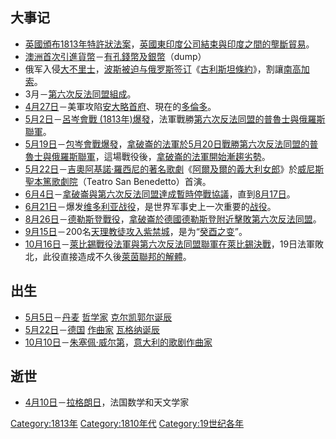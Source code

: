 ## 大事记

  - [英國頒布](../Page/英國.md "wikilink")[1813年特許狀法案](../Page/1813年特許狀法案.md "wikilink")，[英國東印度公司結束與](../Page/英國東印度公司.md "wikilink")[印度之間的壟斷貿易](../Page/印度.md "wikilink")。
  - [澳洲首次引進](../Page/澳大利亚.md "wikilink")[貨幣](../Page/貨幣.md "wikilink")－[有孔錢幣及](../Page/有孔錢幣.md "wikilink")[銀幣](../Page/銀幣.md "wikilink")（dump）
  - 俄军入侵[大不里士](../Page/大不里士.md "wikilink")，[波斯被迫与](../Page/波斯.md "wikilink")[俄罗斯签订](../Page/俄罗斯.md "wikilink")《[古利斯坦條約](../Page/古利斯坦條約.md "wikilink")》，割讓[南高加索](../Page/南高加索.md "wikilink")。
  - 3月－[第六次反法同盟組成](../Page/第六次反法同盟.md "wikilink")。
  - [4月27日](../Page/4月27日.md "wikilink")－美軍攻陷[安大略首府](../Page/安大略省.md "wikilink")、現在的[多倫多](../Page/多倫多.md "wikilink")。
  - [5月2日](../Page/5月2日.md "wikilink")－[呂岑會戰
    (1813年)爆發](../Page/呂岑會戰_\(1813年\).md "wikilink")，法軍戰勝[第六次反法同盟的](../Page/第六次反法同盟.md "wikilink")[普魯士與](../Page/普魯士.md "wikilink")[俄羅斯聯軍](../Page/俄羅斯.md "wikilink")。
  - [5月19日](../Page/5月19日.md "wikilink")－[包岑會戰爆發](../Page/包岑會戰.md "wikilink")，[拿破崙的法軍於](../Page/拿破崙.md "wikilink")[5月20日戰勝](../Page/5月20日.md "wikilink")[第六次反法同盟的](../Page/第六次反法同盟.md "wikilink")[普魯士與](../Page/普魯士.md "wikilink")[俄羅斯聯軍](../Page/俄羅斯.md "wikilink")，這場戰役後，[拿破崙的法軍開始漸趨劣勢](../Page/拿破崙.md "wikilink")。
  - [5月22日](../Page/5月22日.md "wikilink")－[吉奧阿基諾·羅西尼的著名歌劇](../Page/吉奧阿基諾·羅西尼.md "wikilink")《[阿爾及爾的義大利女郎](../Page/阿爾及爾的義大利女郎.md "wikilink")》於[威尼斯](../Page/威尼斯.md "wikilink")[聖本篤歌劇院](../Page/聖本篤歌劇院.md "wikilink")（Teatro
    San Benedetto）首演。
  - [6月4日](../Page/6月4日.md "wikilink")－[拿破崙與](../Page/拿破崙.md "wikilink")[第六次反法同盟達成暫時停戰協議](../Page/第六次反法同盟.md "wikilink")，直到[8月17日](../Page/8月17日.md "wikilink")。
  - [6月21日](../Page/6月21日.md "wikilink")－爆发[维多利亚战役](../Page/维多利亚战役.md "wikilink")，是世界军事史上一次重要的[战役](../Page/战役.md "wikilink")。
  - [8月26日](../Page/8月26日.md "wikilink")－[德勒斯登戰役](../Page/德勒斯登戰役.md "wikilink")，[拿破崙於](../Page/拿破崙.md "wikilink")[德國](../Page/德國.md "wikilink")[德勒斯登附近擊敗](../Page/德勒斯登.md "wikilink")[第六次反法同盟](../Page/第六次反法同盟.md "wikilink")。
  - [9月15日](../Page/9月15日.md "wikilink")－200名[天理教徒攻入](../Page/天理教.md "wikilink")[紫禁城](../Page/紫禁城.md "wikilink")，是为“[癸酉之变](../Page/癸酉之变.md "wikilink")”。
  - [10月16日](../Page/10月16日.md "wikilink")－[萊比錫戰役法軍與](../Page/萊比錫戰役.md "wikilink")[第六次反法同盟聯軍在](../Page/第六次反法同盟.md "wikilink")[萊比錫決戰](../Page/萊比錫.md "wikilink")，19日法軍敗北，此役直接造成不久後[萊茵聯邦的解體](../Page/萊茵聯邦.md "wikilink")。

## 出生

  - [5月5日](../Page/5月5日.md "wikilink")－[丹麦](../Page/丹麦.md "wikilink")
    [哲学家](../Page/哲学家.md "wikilink")
    [克尔凯郭尔诞辰](../Page/索倫·奧貝·克爾凱郭爾.md "wikilink")
  - [5月22日](../Page/5月22日.md "wikilink")－[德国](../Page/德国.md "wikilink")
    [作曲家](../Page/作曲家.md "wikilink")
    [瓦格纳诞辰](../Page/理查德·瓦格纳.md "wikilink")
  - [10月10日](../Page/10月10日.md "wikilink")－[朱塞佩·威尔第](../Page/朱塞佩·威尔第.md "wikilink")，[意大利的](../Page/意大利.md "wikilink")[歌剧作曲家](../Page/歌剧.md "wikilink")

## 逝世

  - [4月10日](../Page/4月10日.md "wikilink")－[拉格朗日](../Page/约瑟夫·拉格朗日.md "wikilink")，法国数学和天文学家

[Category:1813年](https://zh.wikipedia.org/wiki/Category:1813年 "wikilink")
[Category:1810年代](https://zh.wikipedia.org/wiki/Category:1810年代 "wikilink")
[Category:19世纪各年](https://zh.wikipedia.org/wiki/Category:19世纪各年 "wikilink")